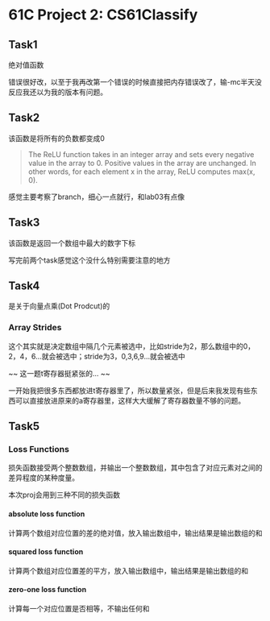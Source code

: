 # 61C Project 2: CS61Classify

## Task1

绝对值函数

错误很好改，以至于我再改第一个错误的时候直接把内存错误改了，输-mc半天没反应我还以为我的版本有问题。

## Task2

该函数是将所有的负数都变成0

>The ReLU function takes in an integer array and sets every negative value in the array to 0. Positive values in the array are unchanged. In other words, for each element x in the array, ReLU computes max(x, 0).

感觉主要考察了branch，细心一点就行，和lab03有点像

## Task3

该函数是返回一个数组中最大的数字下标

写完前两个task感觉这个没什么特别需要注意的地方

## Task4

是关于向量点乘(Dot Prodcut)的

### Array Strides

这个其实就是决定数组中隔几个元素被选中，比如stride为2，那么数组中的0，2，4，6...就会被选中；stride为3，0,3,6,9...就会被选中

~~ 这一题t寄存器挺紧张的... ~~

一开始我把很多东西都放进t寄存器里了，所以数量紧张，但是后来我发现有些东西可以直接放进原来的a寄存器里，这样大大缓解了寄存器数量不够的问题。

## Task5

### Loss Functions

损失函数接受两个整数数组，并输出一个整数数组，其中包含了对应元素对之间的差异程度的某种度量。

本次proj会用到三种不同的损失函数

#### absolute loss function

计算两个数组对应位置的差的绝对值，放入输出数组中，输出结果是输出数组的和

#### squared loss function

计算两个数组对应位置差的平方，放入输出数组中，输出结果是输出数组的和

####  zero-one loss function

计算每一个对应位置是否相等，不输出任何和

